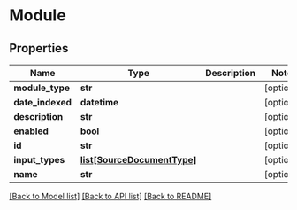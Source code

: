 # Module

## Properties
Name | Type | Description | Notes
------------ | ------------- | ------------- | -------------
**module_type** | **str** |  | [optional] 
**date_indexed** | **datetime** |  | [optional] 
**description** | **str** |  | [optional] 
**enabled** | **bool** |  | [optional] 
**id** | **str** |  | [optional] 
**input_types** | [**list[SourceDocumentType]**](SourceDocumentType.md) |  | [optional] 
**name** | **str** |  | [optional] 

[[Back to Model list]](../README.md#documentation-for-models) [[Back to API list]](../README.md#documentation-for-api-endpoints) [[Back to README]](../README.md)

